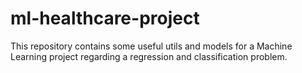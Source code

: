 # ml-healthcare-project
This repository contains some useful utils and models for a Machine Learning project regarding a regression and classification problem.
